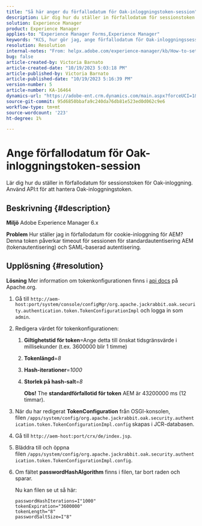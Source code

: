 ```yaml
---
title: "Så här anger du förfallodatum för Oak-inloggningstoken-session"
description: Lär dig hur du ställer in förfallodatum för sessionstoken för Oak-inloggning. Denna token påverkar AEM autentisering.
solution: Experience Manager
product: Experience Manager
applies-to: "Experience Manager Forms,Experience Manager"
keywords: "KCS, hur gör jag, ange förfallodatum för Oak-inloggningssession, AEM, Adobe Experience Manager, Adobe Experience Manager Forms"
resolution: Resolution
internal-notes: "From: helpx.adobe.com/experience-manager/kb/How-to-set-token-session-expiration-AEM.html"
bug: false
article-created-by: Victoria Barnato
article-created-date: "10/19/2023 5:03:18 PM"
article-published-by: Victoria Barnato
article-published-date: "10/19/2023 5:16:39 PM"
version-number: 5
article-number: KA-16464
dynamics-url: "https://adobe-ent.crm.dynamics.com/main.aspx?forceUCI=1&pagetype=entityrecord&etn=knowledgearticle&id=2dfaf161-a16e-ee11-8df0-6045bd006793"
source-git-commit: 95d6850bbafa9c240da76db81e523ed0d062c9e6
workflow-type: tm+mt
source-wordcount: '223'
ht-degree: 1%

---
```


# Ange förfallodatum för Oak-inloggningstoken-session


Lär dig hur du ställer in förfallodatum för sessionstoken för Oak-inloggning. Använd API:t för att hantera Oak-inloggningstoken.

## Beskrivning {#description}


<b>Miljö</b>
Adobe Experience Manager 6.x

<b>Problem</b>
Hur ställer jag in förfallodatum för cookie-inloggning för AEM?
Denna token påverkar timeout för sessionen för standardautentisering AEM (tokenautentisering) och SAML-baserad autentisering.






## Upplösning {#resolution}


<b>Lösning</b>
Mer information om tokenkonfigurationen finns i [api docs](https://jackrabbit.apache.org/oak/docs/apidocs/org/apache/jackrabbit/oak/security/authentication/token/TokenConfigurationImpl.html) på Apache.org.

1. Gå till `http://aem-host:port/system/console/configMgr/org.apache.jackrabbit.oak.security.authentication.token.TokenConfigurationImpl` och logga in som `admin`.
2. Redigera värdet för tokenkonfigurationen:

   1. <b>Giltighetstid för token</b>=Ange detta till önskat tidsgränsvärde i millisekunder (t.ex. 3600000 blir 1 timme)
   2. <b>Tokenlängd</b>=*8*
   3. <b>Hash-iterationer</b>=*1000*
   4. <b>Storlek på hash-salt</b>=*8*

      <b>Obs!</b> The <b>standardförfallotid för token</b> AEM är 43200000 ms (12 timmar).
3. När du har redigerat <b>TokenConfiguration</b> från OSGI-konsolen, filen<b> </b>`/apps/system/config/org.apache.jackrabbit.oak.security.authentication.token.TokenConfigurationImpl.config`<b> </b>skapas i JCR-databasen.
4. Gå till `http://aem-host:port/crx/de/index.jsp`.
5. Bläddra till och öppna filen `/apps/system/config/org.apache.jackrabbit.oak.security.authentication.token.TokenConfigurationImpl.config`.
6. Om fältet <b>passwordHashAlgorithm</b> finns i filen, tar bort raden och sparar.

   Nu kan filen se ut så här:


   ```
   passwordHashIterations=I"1000"
   tokenExpiration="3600000"
   tokenLength="8"
   passwordSaltSize=I"8"
   ```

